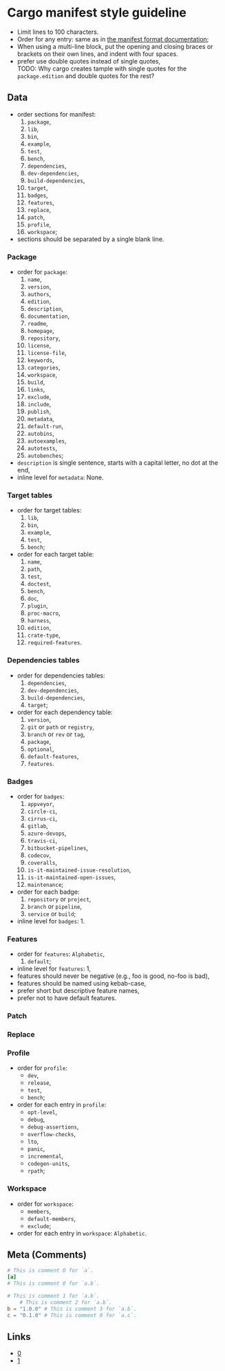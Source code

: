 # Cargo manifest style guideline

- Limit lines to 100 characters.
- Order for any entry: same as in [the manifest format documentation][manifest];
- When using a multi-line block, put the opening and closing braces or brackets
  on their own lines, and indent with four spaces.
- prefer use double quotes instead of single quotes,  
  TODO: Why cargo creates tample with single quotes for the `package.edition`
  and double quotes for the rest?

## Data

- order sections for manifest:
  1. `package`,
  2. `lib`,
  3. `bin`,
  4. `example`,
  5. `test`,
  6. `bench`,
  7. `dependencies`,
  8. `dev-dependencies`,
  9. `build-dependencies`,
  10. `target`,
  11. `badges`,
  12. `features`,
  13. `replace`,
  14. `patch`,
  15. `profile`,
  16. `workspace`;
- sections should be separated by a single blank line.

### Package

- order for `package`:
  1. `name`,
  2. `version`,
  3. `authors`,
  4. `edition`,
  5. `description`,
  6. `documentation`,
  7. `readme`,
  8. `homepage`,
  9. `repository`,
  10. `license`,
  11. `license-file`,
  12. `keywords`,
  13. `categories`,
  14. `workspace`,
  15. `build`,
  16. `links`,
  17. `exclude`,
  18. `include`,
  19. `publish`,
  20. `metadata`,
  21. `default-run`,
  22. `autobins`,
  23. `autoexamples`,
  24. `autotests`,
  25. `autobenches`;
- `description` is single sentence, starts with a capital letter, no dot at the
  end,
- inline level for `metadata`: None.

### Target tables

- order for target tables:
  1. `lib`,
  2. `bin`,
  3. `example`,
  4. `test`,
  5. `bench`;
- order for each target table:
  1. `name`,
  2. `path`,
  3. `test`,
  4. `doctest`,
  5. `bench`,
  6. `doc`,
  7. `plugin`,
  8. `proc-macro`,
  9. `harness`,
  10. `edition`,
  11. `crate-type`,
  12. `required-features`.

### Dependencies tables

- order for dependencies tables:
  1. `dependencies`,
  2. `dev-dependencies`,
  3. `build-dependencies`,
  4. `target`;
- order for each dependency table:
  1. `version`,
  2. `git` or `path` or `registry`,
  3. `branch` or `rev` or `tag`,
  4. `package`,
  5. `optional`,
  6. `default-features`,
  7. `features`.

### Badges

- order for `badges`:
  1. `appveyor`,
  2. `circle-ci`,
  3. `cirrus-ci`,
  4. `gitlab`,
  5. `azure-devops`,
  6. `travis-ci`,
  7. `bitbucket-pipelines`,
  8. `codecov`,
  9. `coveralls`,
  10. `is-it-maintained-issue-resolution`,
  11. `is-it-maintained-open-issues`,
  12. `maintenance`;
- order for each badge:
  1. `repository` or `project`,
  2. `branch` or `pipeline`,
  3. `service` or `build`;
- inline level for `badges`: 1.

### Features

- order for `features`: `Alphabetic`,
  1. `default`;
- inline level for `features`: 1,
- features should never be negative (e.g., foo is good, no-foo is bad),
- features should be named using kebab-case,
- prefer short but descriptive feature names,
- prefer not to have default features.

### Patch

### Replace

### Profile

- order for `profile`:
  - `dev`,
  - `release`,
  - `test`,
  - `bench`;
- order for each entry in `profile`:
  - `opt-level`,
  - `debug`,
  - `debug-assertions`,
  - `overflow-checks`,
  - `lto`,
  - `panic`,
  - `incremental`,
  - `codegen-units`,
  - `rpath`;

### Workspace

- order for `workspace`:
  - `members`,
  - `default-members`,
  - `exclude`;
- order for each entry in `workspace`: `Alphabetic`.

## Meta (Comments)

```toml
# This is comment 0 for `a`.
[a]
# This is comment 0 for `a.b`.

# This is comment 1 for `a.b`.
    # This is comment 2 for `a.b`.
b = "1.0.0" # This is comment 3 for `a.b`.
c = "0.1.0" # This is comment 0 for `a.c`.
```

## Links

- [0](https://github.com/pingcap/style-guide/blob/master/docs/rust/modules.md#cargotoml)
- [1](https://github.com/killercup/cargo-edit/issues/361)

[manifest]: https://doc.rust-lang.org/cargo/reference/manifest.html
